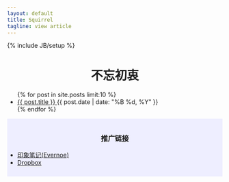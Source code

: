 ```yaml
---
layout: default
title: Squirrel
tagline: view article
---
```

{% include JB/setup %}

<h1 style="text-align:center">不忘初衷</h1>
<!--<h1 style="text-align:center">Latest Posts</h1>-->
<div>
<ul class="post-list">
    {% for post in site.posts limit:10 %}
        <li>
            <article>
                <span class="entry-title"><a href="{{ site.url  }}{{ post.url  }}"> {{ post.title }} </a></span>
                <span class="entry-date">
                    <time datetime="{{ post.date | date_to_xmlschema }}">{{ post.date | date: "%B %d, %Y" }}</time>
                </span>
            </article>
        </li>
    {% endfor %}
</ul>
</div>
<div style="padding:10px 0;background-color:#eef">
    <h3 style="text-align:center">推广链接</h3>
    <ul class="post-list">
        <li>    
            <span class="entry-title"><a href="https://app.yinxiang.com/referral/Registration.action?uid=4904023&sig=54284ba0ed39107ea43b8e7bc3a37392" target="_blank">印象笔记(Evernoe)</a></span>
        </li>
        <li>    
            <span class="entry-title"><a href="https://db.tt/1U5Pxqmo" target="_blank">Dropbox</a></span>
        </li>
    </ul>
</div>

